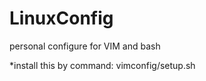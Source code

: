 LinuxConfig
===========

personal configure for VIM and bash

*install this by command: vimconfig/setup.sh

